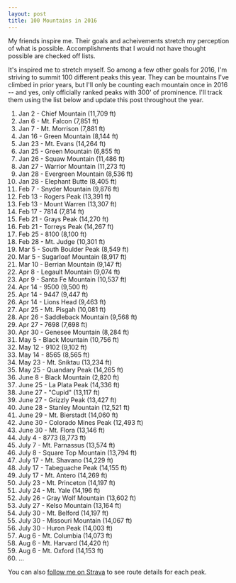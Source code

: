 ```yaml
---
layout: post
title: 100 Mountains in 2016
---
```


My friends inspire me. Their goals and acheivements stretch my perception of what is possible. Accomplishments that I would not have thought possible are checked off lists.

It's inspired me to stretch myself. So among a few other goals for 2016, I'm striving to summit 100 different peaks this year. They can be mountains I've climbed in prior years, but I'll only be counting each mountain once in 2016 -- and yes, only officially ranked peaks with 300' of prominence. I'll track them using the list below and update this post throughout the year.

1. Jan 2 - Chief Mountain (11,709 ft)
2. Jan 6 - Mt. Falcon (7,851 ft)
3. Jan 7 - Mt. Morrison (7,881 ft)
4. Jan 16 - Green Mountain (8,144 ft)
5. Jan 23 - Mt. Evans (14,264 ft)
6. Jan 25 - Green Mountain (6,855 ft)
7. Jan 26 - Squaw Mountain (11,486 ft)
8. Jan 27 - Warrior Mountain (11,273 ft)
9. Jan 28 - Evergreen Mountain (8,536 ft)
10. Jan 28 - Elephant Butte (8,405 ft)
11. Feb 7 - Snyder Mountain (9,876 ft)
12. Feb 13 - Rogers Peak (13,391 ft)
13. Feb 13 - Mount Warren (13,307 ft)
14. Feb 17 - 7814 (7,814 ft)
15. Feb 21 - Grays Peak (14,270 ft)
16. Feb 21 - Torreys Peak (14,267 ft)
17. Feb 25 - 8100 (8,100 ft)
18. Feb 28 - Mt. Judge (10,301 ft)
19. Mar 5 - South Boulder Peak (8,549 ft)
20. Mar 5 - Sugarloaf Mountain (8,917 ft)
21. Mar 10 - Berrian Mountain (9,147 ft)
22. Apr 8 - Legault Mountain (9,074 ft)
23. Apr 9 - Santa Fe Mountain (10,537 ft)
24. Apr 14 - 9500 (9,500 ft)
25. Apr 14 - 9447 (9,447 ft)
26. Apr 14 - Lions Head (9,463 ft)
27. Apr 25 - Mt. Pisgah (10,081 ft)
28. Apr 26 - Saddleback Mountain (9,568 ft)
29. Apr 27 - 7698 (7,698 ft)
30. Apr 30 - Genesee Mountain (8,284 ft)
31. May 5 - Black Mountain (10,756 ft)
32. May 12 - 9102 (9,102 ft)
33. May 14 - 8565 (8,565 ft)
34. May 23 - Mt. Sniktau (13,234 ft)
35. May 25 - Quandary Peak (14,265 ft)
36. June 8 - Black Mountain (2,820 ft)
37. June 25 - La Plata Peak (14,336 ft)
38. June 27 - "Cupid" (13,117 ft)
39. June 27 - Grizzly Peak (13,427 ft)
40. June 28 - Stanley Mountain (12,521 ft)
41. June 29 - Mt. Bierstadt (14,060 ft)
42. June 30 - Colorado Mines Peak (12,493 ft)
43. June 30 - Mt. Flora (13,146 ft)
44. July 4 - 8773 (8,773 ft)
45. July 7 - Mt. Parnassus (13,574 ft)
46. July 8 - Square Top Mountain (13,794 ft)
47. July 17 - Mt. Shavano (14,229 ft)
48. July 17 - Tabeguache Peak (14,155 ft)
49. July 17 - Mt. Antero (14,269 ft)
50. July 23 - Mt. Princeton (14,197 ft)
51. July 24 - Mt. Yale (14,196 ft)
52. July 26 - Gray Wolf Mountain (13,602 ft)
53. July 27 - Kelso Mountain (13,164 ft)
54. July 30 - Mt. Belford (14,197 ft)
55. July 30 - Missouri Mountain (14,067 ft)
56. July 30 - Huron Peak (14,003 ft)
57. Aug 6 - Mt. Columbia (14,073 ft)
58. Aug 6 - Mt. Harvard (14,420 ft)
59. Aug 6 - Mt. Oxford (14,153 ft)
60. ...

You can also [follow me on Strava](https://www.strava.com/athletes/149867) to see route details for each peak.
